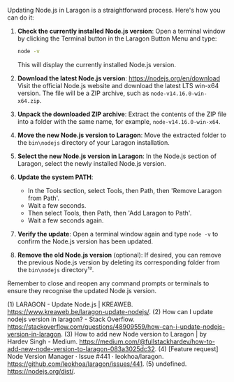 Updating Node.js in Laragon is a straightforward process. Here's how you can do it:

1. **Check the currently installed Node.js version**:
   Open a terminal window by clicking the Terminal button in the Laragon Button Menu and type:

   ```bash
   node -v
   ```

   This will display the currently installed Node.js version.

2. **Download the latest Node.js version**: https://nodejs.org/en/download
   Visit the official Node.js website and download the latest LTS win-x64 version. The file will be a ZIP archive, such as `node-v14.16.0-win-x64.zip`.

3. **Unpack the downloaded ZIP archive**:
   Extract the contents of the ZIP file into a folder with the same name, for example, `node-v14.16.0-win-x64`.

4. **Move the new Node.js version to Laragon**:
   Move the extracted folder to the `bin\nodejs` directory of your Laragon installation.

5. **Select the new Node.js version in Laragon**:
   In the Node.js section of Laragon, select the newly installed Node.js version.

6. **Update the system PATH**:

   - In the Tools section, select Tools, then Path, then 'Remove Laragon from Path'.
   - Wait a few seconds.
   - Then select Tools, then Path, then 'Add Laragon to Path'.
   - Wait a few seconds again.

7. **Verify the update**:
   Open a terminal window again and type `node -v` to confirm the Node.js version has been updated.

8. **Remove the old Node.js version** (optional):
   If desired, you can remove the previous Node.js version by deleting its corresponding folder from the `bin\nodejs` directory¹².

Remember to close and reopen any command prompts or terminals to ensure they recognise the updated Node.js version.

(1) LARAGON - Update Node.js | KREAWEB. https://www.kreaweb.be/laragon-update-nodejs/.
(2) How can I update nodejs version in laragon? - Stack Overflow. https://stackoverflow.com/questions/48909559/how-can-i-update-nodejs-version-in-laragon.
(3) How to add new Node version to Laragon | by Hardev Singh - Medium. https://medium.com/@fullstackhardev/how-to-add-new-node-version-to-laragon-083a3025dc32.
(4) [Feature request] Node Version Manager · Issue #441 · leokhoa/laragon. https://github.com/leokhoa/laragon/issues/441.
(5) undefined. https://nodejs.org/dist/.
